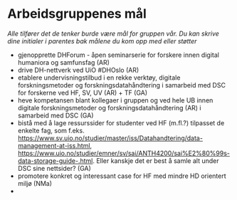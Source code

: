 # Arbeidsgruppenes mål

*Alle tilfører det de tenker burde være mål for gruppen vår. Du kan skrive dine initialer i parentes bak målene du kom opp med eller støtter*

- gjenopprette DHForum - åpen seminarserie for forskere innen digital humaniora og samfunsfag (AR)
- drive DH-nettverk ved UiO #DHOslo (AR)
- etablere undervisningstilbud i en rekke verktøy, digitale forskningsmetoder og forskningsdatahåndtering i samarbeid med DSC for forskerne ved HF, SV, UV (AR) + TF (GA)
- heve kompetansen blant kollegaer i gruppen og ved hele UB innen digitale forskningsmetoder og forskningsdatahåndtering (AR) i samarbeid med DSC (GA)
- bistå med å lage ressurssider for studenter ved HF (m.fl.?) tilpasset de enkelte fag, som f.eks. https://www.sv.uio.no/studier/master/iss/Datahandtering/data-management-at-iss.html, https://www.uio.no/studier/emner/sv/sai/ANTH4200/sai%E2%80%99s-data-storage-guide-.html. Eller kanskje det er best å samle alt under DSC sine nettsider? (GA)
- promotere konkret og interessant case for HF med mindre HD orientert miljø (NMa)   
- 
